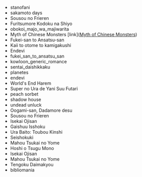 - stanofani
- sakamoto days
- Sousou no Frieren
- Furitsumore Kodoku na Shiyo
- obokoi_majo_wa_majiwarita
- Myth of Chinese Monsters [link]([Myth of Chinese Monsters](https://www.mangahere.cc/manga/myth_of_chinese_monsters/))
- Fukei-san to Ansatsu-san
- Kaii to otome to kamigakushi
- Endevi
- fukei_san_to_ansatsu_san
- kowloon_generic_romance
- sentai_daishikkaku
- planetes
- endevi
- World's End Harem
- Super no Ura de Yani Suu Futari
- peach sorbet
- shadow house
- undead unluck
- Oogami-san, Dadamore desu 
- Sousou no Frieren
- Isekai Ojisan
- Gaishuu Isshoku
- Ura Baito: Toubou Kinshi
- Seishokuki 
- Mahou Tsukai no Yome
- Hoshi o Tsugu Mono
- Isekai Ojisan
- Mahou Tsukai no Yome
- Tengoku Daimakyou
- bibliomania